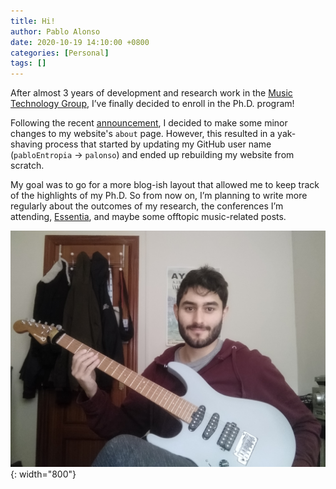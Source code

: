 ```yaml
---
title: Hi!
author: Pablo Alonso
date: 2020-10-19 14:10:00 +0800
categories: [Personal]
tags: []
---
```


After almost 3 years of development and research work in the [Music Technology Group](https://mtgupf.slack.com/), I’ve finally decided to enroll in the Ph.D. program!

Following the recent [announcement](https://www.upf.edu/web/mtg/home/-/asset_publisher/sWCQhjdDLWwE/content/id/237928479/maximized), I decided to make some minor changes to my website's `about` page. However, this resulted in a yak-shaving process that started by updating my GitHub user name (`pabloEntropia` → `palonso`) and ended up rebuilding my website from scratch.

My goal was to go for a more blog-ish layout that allowed me to keep track of the highlights of my Ph.D. So from now on, I’m planning to write more regularly about the outcomes of my research, the conferences I’m attending, [Essentia](https://essentia.upf.edu/), and maybe some offtopic music-related posts.

![pablo_boyu_pequenin](/assets/img/sample/pablo_guitar.jpg){: width="800"}
